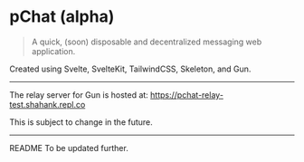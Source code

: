 # pChat (alpha)

> A quick, (soon) disposable and decentralized messaging web application.

Created using Svelte, SvelteKit, TailwindCSS, Skeleton, and Gun.

---

The relay server for Gun is hosted at: https://pchat-relay-test.shahank.repl.co

This is subject to change in the future.

---

README To be updated further.